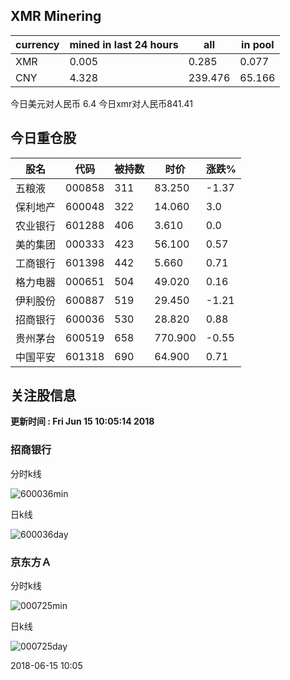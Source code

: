 ## XMR Minering

|currency|mined in last 24 hours|all|in pool|
|---|---|---|---|
|XMR|0.005|0.285|0.077|
|CNY|4.328|239.476|65.166|

今日美元对人民币 6.4	今日xmr对人民币841.41


## 今日重仓股 

|股名|代码|被持数|时价|涨跌%|
|---|---|---|---|---|
|五粮液|000858|311|83.250|-1.37|
|保利地产|600048|322|14.060|3.0|
|农业银行|601288|406|3.610|0.0|
|美的集团|000333|423|56.100|0.57|
|工商银行|601398|442|5.660|0.71|
|格力电器|000651|504|49.020|0.16|
|伊利股份|600887|519|29.450|-1.21|
|招商银行|600036|530|28.820|0.88|
|贵州茅台|600519|658|770.900|-0.55|
|中国平安|601318|690|64.900|0.71|

## 关注股信息
**更新时间 : Fri Jun 15 10:05:14 2018**
### 招商银行 
分时k线

![600036min](http://image.sinajs.cn/newchart/min/n/sh600036.gif)

日k线

![600036day](http://image.sinajs.cn/newchart/daily/n/sh600036.gif)

### 京东方Ａ 
分时k线

![000725min](http://image.sinajs.cn/newchart/min/n/sz000725.gif)

日k线

![000725day](http://image.sinajs.cn/newchart/daily/n/sz000725.gif)

2018-06-15 10:05